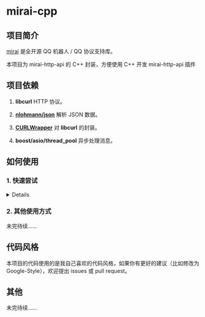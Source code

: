 # mirai-cpp

## 项目简介

[mirai](https://github.com/mamoe/mirai) 是全开源 QQ 机器人 / QQ 协议支持库。

本项目为 mirai-http-api 的 C++ 封装，方便使用 C++ 开发 mirai-http-api 插件

## 项目依赖

1. **libcurl** HTTP 协议。

2. [**nlohmann/json**](https://github.com/nlohmann/json) 解析 JSON 数据。

3. [**CURLWrapper**](https://github.com/cyanray/CURLWrapper) 对 **libcurl** 的封装。

4. **boost/asio/thread_pool** 异步处理消息。

## 如何使用

### 1. 快速尝试

<details>

（以下内容基于 Windows 10 平台，使用 Visual Studio 2019 作为开发软件。）

本项目使用了 4 个第三方项目，其中 **CURLWrapper** 已经嵌入到本项目，而 **libcurl** 、**boost/asio** 以及 **nlohmann/json** 需要额外安装。

有很多方法可以在你的电脑上下载并安装这几个库，这里介绍一种更不容易出错的方法。

在这一切开始之前，你需要下载并安装 [**Git for windows**](https://gitforwindows.org/), 如果你已经安装并且很熟悉它，那么可以略过这个步骤。如果你不熟悉，在这之后可以去了解一下什么是 **Git** 。

然后，我们需要安装 [**vcpkg**](https://github.com/microsoft/vcpkg) , 这是一个来自微软的跨平台的 C++ 库管理器。如果你已经安装了 **vcpkg** 并且很熟悉它，那么可以略过这个步骤。

#### (1) 安装 **vcpkg** (如果你已经安装则可以略过)

1. 打开 Powershell ，找到一个合适的位置，执行以下命令：

```powershell
git clone https://github.com/Microsoft/vcpkg.git
cd vcpkg
.\bootstrap-vcpkg.bat
```

2. 如果上面的代码执行无误，那么 **vcpkg** 已经成功编译。执行下面的命令让 **Visual Studio 2019** 与 **vcpkg** 相关联

```powershell
.\vcpkg integrate install
```

#### (2) 使用 **vcpkg** 安装 **mirai-cpp**

这一步稍微复杂，你需要执行：

```powershell
git clone https://github.com/cyanray/mirai-cpp-vcpkg-port.git tmp ; mv tmp/* ports/ ; rm -Recurse -Force tmp
./vcpkg install mirai-cpp
# 如果你要构建 x64 平台的程序,需要执行:
# ./vcpkg install mirai-cpp:x64-windows
```

耐心等待，上面的代码会帮你安装 mirai-cpp 以及它的依赖项目。

#### (3) 在 **Visual Studio** 中创建一个项目，开始使用

尝试以下代码：

```c++
#include <iostream>
#include <mirai.hpp>

int main()
{
	using namespace std;
	using namespace Cyan;
	MiraiBot bot;
	while (true)
	{
		try
		{
            // InitKeyVl0CEUzZ 改为你的 InitKey，
            // 2110000000 改为你的 bot 的 QQ 号码
			bot.Auth("InitKeyVl0CEUzZ", 2110000000ll);
			break;
		}
		catch (const std::exception & ex)
		{
			cout << ex.what() << endl;
		}
	}
	cout << "成功登录 bot。" << endl;


	bot.On<FriendMessage>(
		[&](FriendMessage fm)
		{
			// bot.SendFriendMessage(fm.Sender.QQ, fm.MessageChain);
			fm.Reply(fm.MessageChain);
		});

	bot.On<GroupMessage>(
		[&](GroupMessage gm)
		{
			// bot.SendGroupMessage(gm.Sender.Group.GID, "为什么要 " + gm.MessageChain);
			gm.QuoteReply("为什么要 " + gm.MessageChain);
		});

	bot.EventLoop();

	return 0;
}
```

如果一切正常，给你的机器人发消息，他会回复同样的消息给你！

</details>

### 2. 其他使用方式

未完待续……

## 代码风格

本项目的代码使用的是我自己喜欢的代码风格，如果你有更好的建议（比如修改为 Google-Style），欢迎提出 issues 或 pull request。

## 其他

未完待续……

